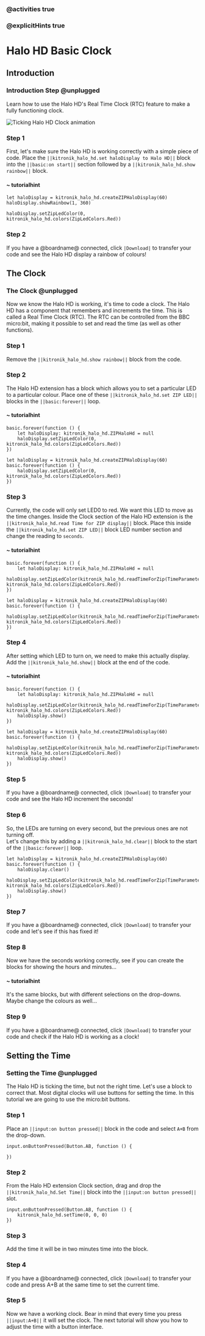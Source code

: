 ### @activities true
### @explicitHints true

# Halo HD Basic Clock

## Introduction
### Introduction Step @unplugged
Learn how to use the Halo HD's Real Time Clock (RTC) feature to make a fully functioning clock.

![Ticking Halo HD Clock animation](https://KitronikLtd.github.io/pxt-kitronik-halohd/assets/Ticking-Clock-Animation.gif)

### Step 1
First, let's make sure the Halo HD is working correctly with a simple piece of code.
Place the ``||kitronik_halo_hd.set haloDisplay to Halo HD||`` block into the ``||basic:on start||`` section followed by a ``||kitronik_halo_hd.show rainbow||`` block.

#### ~ tutorialhint
```blocks
let haloDisplay = kitronik_halo_hd.createZIPHaloDisplay(60)
haloDisplay.showRainbow(1, 360)
```

```ghost
haloDisplay.setZipLedColor(0, kitronik_halo_hd.colors(ZipLedColors.Red))
```

### Step 2
If you have a @boardname@ connected, click ``|Download|`` to transfer your code and see the Halo HD display a rainbow of colours!

## The Clock
### The Clock @unplugged
Now we know the Halo HD is working, it's time to code a clock.
The Halo HD has a component that remembers and increments the time. This is called a Real Time Clock (RTC).
The RTC can be controlled from the BBC micro:bit, making it possible to set and read the time (as well as other functions).

### Step 1
Remove the ``||kitronik_halo_hd.show rainbow||`` block from the code.

### Step 2
The Halo HD extension has a block which allows you to set a particular LED to a particular colour.
Place one of these ``||kitronik_halo_hd.set ZIP LED||`` blocks in the ``||basic:forever||`` loop.

#### ~ tutorialhint
```blocks
basic.forever(function () {
	let haloDisplay: kitronik_halo_hd.ZIPHaloHd = null
    haloDisplay.setZipLedColor(0, kitronik_halo_hd.colors(ZipLedColors.Red))
})
```

```ghost
let haloDisplay = kitronik_halo_hd.createZIPHaloDisplay(60)
basic.forever(function () {
    haloDisplay.setZipLedColor(0, kitronik_halo_hd.colors(ZipLedColors.Red))
})
```

### Step 3
Currently, the code will only set LED0 to red. We want this LED to move as the time changes.
Inside the Clock section of the Halo HD extension is the ``||kitronik_halo_hd.read Time for ZIP display||`` block.
Place this inside the ``||kitronik_halo_hd.set ZIP LED||`` block LED number section and change the reading to ``seconds``.

#### ~ tutorialhint
```blocks
basic.forever(function () {
	let haloDisplay: kitronik_halo_hd.ZIPHaloHd = null
    haloDisplay.setZipLedColor(kitronik_halo_hd.readTimeForZip(TimeParameter.Seconds), kitronik_halo_hd.colors(ZipLedColors.Red))
})
```

```ghost
let haloDisplay = kitronik_halo_hd.createZIPHaloDisplay(60)
basic.forever(function () {
    haloDisplay.setZipLedColor(kitronik_halo_hd.readTimeForZip(TimeParameter.Seconds), kitronik_halo_hd.colors(ZipLedColors.Red))
})
```

### Step 4
After setting which LED to turn on, we need to make this actually display. Add the ``||kitronik_halo_hd.show||`` block at the end of the code. 

#### ~ tutorialhint
```blocks
basic.forever(function () {
	let haloDisplay: kitronik_halo_hd.ZIPHaloHd = null
    haloDisplay.setZipLedColor(kitronik_halo_hd.readTimeForZip(TimeParameter.Seconds), kitronik_halo_hd.colors(ZipLedColors.Red))
    haloDisplay.show()
})
```

```ghost
let haloDisplay = kitronik_halo_hd.createZIPHaloDisplay(60)
basic.forever(function () {
    haloDisplay.setZipLedColor(kitronik_halo_hd.readTimeForZip(TimeParameter.Seconds), kitronik_halo_hd.colors(ZipLedColors.Red))
    haloDisplay.show()
})
```

### Step 5
If you have a @boardname@ connected, click ``|Download|`` to transfer your code and see the Halo HD increment the seconds!

### Step 6
So, the LEDs are turning on every second, but the previous ones are not turning off.  
Let's change this by adding a ``||kitronik_halo_hd.clear||`` block to the start of the ``||basic:forever||`` loop. 

```ghost
let haloDisplay = kitronik_halo_hd.createZIPHaloDisplay(60)
basic.forever(function () {
    haloDisplay.clear()
    haloDisplay.setZipLedColor(kitronik_halo_hd.readTimeForZip(TimeParameter.Seconds), kitronik_halo_hd.colors(ZipLedColors.Red))
    haloDisplay.show()
})
```

### Step 7
If you have a @boardname@ connected, click ``|Download|`` to transfer your code and let's see if this has fixed it!

### Step 8
Now we have the seconds working correctly, see if you can create the blocks for showing the hours and minutes...

#### ~ tutorialhint
It's the same blocks, but with different selections on the drop-downs. Maybe change the colours as well...

### Step 9
If you have a @boardname@ connected, click ``|Download|`` to transfer your code and check if the Halo HD is working as a clock!

## Setting the Time
### Setting the Time @unplugged
The Halo HD is ticking the time, but not the right time. Let's use a block to correct that.
Most digital clocks will use buttons for setting the time. In this tutorial we are going to use the micro:bit buttons.

### Step 1
Place an ``||input:on button pressed||`` block in the code and select ``A+B`` from the drop-down.

```ghost
input.onButtonPressed(Button.AB, function () {
	
})
```

### Step 2
From the Halo HD extension Clock section, drag and drop the ``||kitronik_halo_hd.Set Time||`` block into the ``||input:on button pressed||`` slot.

```ghost
input.onButtonPressed(Button.AB, function () {
    kitronik_halo_hd.setTime(0, 0, 0)
})
```

### Step 3
Add the time it will be in two minutes time into the block.

### Step 4
If you have a @boardname@ connected, click ``|Download|`` to transfer your code and press A+B at the same time to set the current time.

### Step 5
Now we have a working clock. Bear in mind that every time you press ``||input:A+B||`` it will set the clock. The next tutorial will show you how to adjust the time with a button interface.
